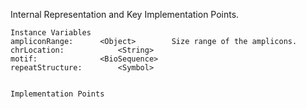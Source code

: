 Internal Representation and Key Implementation Points.

    Instance Variables
	ampliconRange:		<Object>		Size range of the amplicons.
	chrLocation:			<String>
	motif:				<BioSequence>	
	repeatStructure:		<Symbol>


    Implementation Points